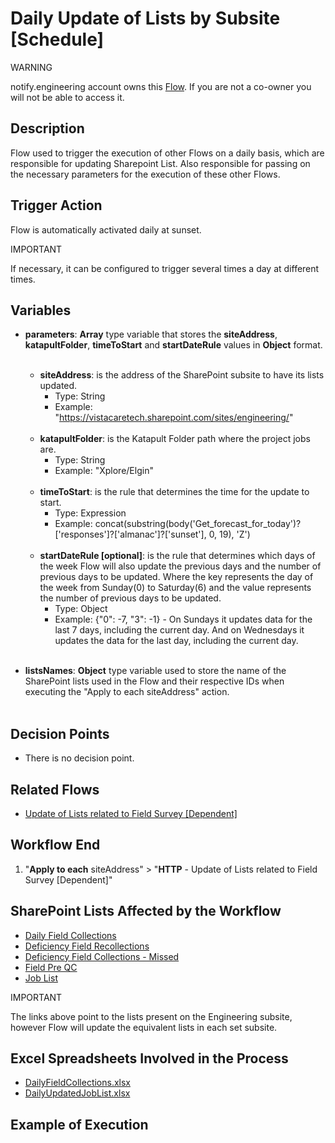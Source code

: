 # Daily Update of Lists by Subsite [Schedule]

<div class="warning">
<p class="admonition-title">WARNING</p>
<p>notify.engineering account owns this <a href="https://make.powerautomate.com/environments/Default-a5273f41-687e-4e5e-9fba-18c6ce465b41/flows/7d8c6806-8952-4cd7-824b-c26c6d712bc8/details" target="_blank">Flow</a>. If you are not a co-owner you will not be able to access it.</p>
</div>

## Description
Flow used to trigger the execution of other Flows on a daily basis, which are responsible for updating Sharepoint List. Also responsible for passing on the necessary parameters for the execution of these other Flows.

## Trigger Action
Flow is automatically activated daily at sunset.

<div class="note">
<p class="admonition-title">IMPORTANT</p>
<p>If necessary, it can be configured to trigger several times a day at different times.</p>
</div>

## Variables
* **parameters**: **Array** type variable that stores the **siteAddress**, **katapultFolder**, **timeToStart** and **startDateRule** values ​​in **Object** format.
<br></br>
    * **siteAddress**: is the address of the SharePoint subsite to have its lists updated.
        * Type: String
        * Example: "https://vistacaretech.sharepoint.com/sites/engineering/"
<br></br>
    * **katapultFolder**: is the Katapult Folder path where the project jobs are.
        * Type: String
        * Example: "Xplore/Elgin"
<br></br>
    * **timeToStart**: is the rule that determines the time for the update to start.
        * Type: Expression
        * Example: concat(substring(body('Get_forecast_for_today')?['responses']?['almanac']?['sunset'], 0, 19), 'Z')
<br></br>
    * **startDateRule [optional]**: is the rule that determines which days of the week Flow will also update the previous days and the number of previous days to be updated. Where the key represents the day of the week from Sunday(0) to Saturday(6) and the value represents the number of previous days to be updated. 
        * Type: Object
        * Example: {"0": -7, "3": -1} - On Sundays it updates data for the last 7 days, including the current day. And on Wednesdays it updates the data for the last day, including the current day.
<br></br>

* **listsNames**: **Object** type variable used to store the name of the SharePoint lists used in the Flow and their respective IDs when executing the "Apply to each siteAddress" action.
<br></br>

## Decision Points
* There is no decision point.

## Related Flows
* [Update of Lists related to Field Survey [Dependent]](../General/Update%20of%20Lists%20Related%20to%20Field%20Survey%20[Dependent].md)

## Workflow End
1. "**Apply to each** siteAddress" > "**HTTP** - Update of Lists related to Field Survey [Dependent]"

## SharePoint Lists Affected by the Workflow
* <a href="https://vistacaretech.sharepoint.com/sites/engineering/Lists/Field_Collection/Group%20Dates.aspx" target="_blank">Daily Field Collections</a>
* <a href="https://vistacaretech.sharepoint.com/sites/engineering/Lists/Deficiency%20Field%20Collections/AllItems.aspx" target="_blank">Deficiency Field Recollections</a>
* <a href="https://vistacaretech.sharepoint.com/sites/engineering/Lists/Deficiency%20Field%20Collections%20%20Missed/AllItems.aspx" target="_blank">Deficiency Field Collections - Missed</a>
* <a href="https://vistacaretech.sharepoint.com/sites/engineering/Lists/Field%20Pre%20QC/Grouped%20by%20date.aspx" target="_blank">Field Pre QC</a>
* <a href="https://vistacaretech.sharepoint.com/sites/engineering/Lists/Job%20List/AllItems.aspx" target="_blank">Job List</a>

<div class="note">
<p class="admonition-title">IMPORTANT</p>
<p>The links above point to the lists present on the Engineering subsite, however Flow will update the equivalent lists in each set subsite.</p>
</div>

## Excel Spreadsheets Involved in the Process
* <a href="https://vistacaretech.sharepoint.com/sites/engineering/Shared%20Documents/Forms/AllItems.aspx?id=%2Fsites%2Fengineering%2FShared%20Documents%2FField%20Survey%2FDaily%20Field%20Collections&viewid=08c9b4b0%2D1976%2D4850%2Da879%2D28ef79748a25" target="_blank">DailyFieldCollections.xlsx</a>
* <a href="https://vistacaretech.sharepoint.com/sites/engineering/Shared%20Documents/Forms/AllItems.aspx?id=%2Fsites%2Fengineering%2FShared%20Documents%2FField%20Survey%2FDaily%20Field%20Collections&viewid=08c9b4b0%2D1976%2D4850%2Da879%2D28ef79748a25" target="_blank">DailyUpdatedJobList.xlsx</a>

## Example of Execution
